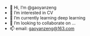 - 👋 Hi, I’m @gaoyanzeng
- 👀 I’m interested in CV
- 🌱 I’m currently learning deep learning
- 💞️ I’m looking to collaborate on ...
- 📫 email: gaoyanzeng@163.com

<!---
gaoyanzeng/gaoyanzeng is a ✨ special ✨ repository because its `README.md` (this file) appears on your GitHub profile.
You can click the Preview link to take a look at your changes.
--->
